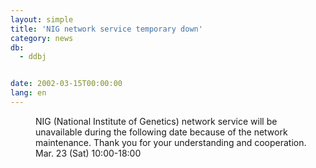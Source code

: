 ```yaml
---
layout: simple
title: 'NIG network service temporary down'
category: news
db:
  - ddbj


date: 2002-03-15T00:00:00
lang: en
---
```


<dd>NIG (National Institute of Genetics) network service will be unavailable during the following date because of the network maintenance. Thank you for your understanding and cooperation.<br>
<dd>Mar. 23 (Sat) 10:00-18:00</dd>
</dd>
